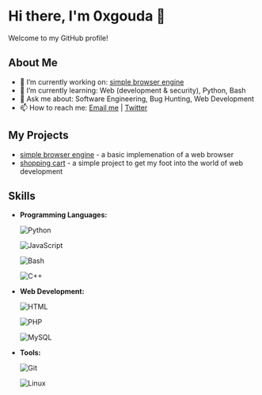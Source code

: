 # Hi there, I'm 0xgouda 👋

Welcome to my GitHub profile!

## About Me

- 🔭 I’m currently working on: [simple browser engine](https://github.com/0xgouda/SimpleBrowserEngine)
- 🌱 I’m currently learning: Web (development & security), Python, Bash 
- 💬 Ask me about: Software Engineering, Bug Hunting, Web Development
- 📫 How to reach me: [Email me](mailto:gouda0x@gmail.com) | [Twitter](https://x.com/_Ahmed_gouda__)

## My Projects

- [simple browser engine](https://github.com/0xgouda/SimpleBrowserEngine) - a basic implemenation of a web browser
- [shopping cart](https://github.com/0xgouda/shopping_cart_project) - a simple project to get my foot into the world of web development

## Skills

- **Programming Languages:**

  ![Python](https://skillicons.dev/icons?i=python)  

  ![JavaScript](https://skillicons.dev/icons?i=javascript)  

  ![Bash](https://skillicons.dev/icons?i=bash)  

  ![C++](https://skillicons.dev/icons?i=c++)  

- **Web Development:**

  ![HTML](https://skillicons.dev/icons?i=html)  

  ![PHP](https://skillicons.dev/icons?i=php)  

  ![MySQL](https://skillicons.dev/icons?i=mysql)  

- **Tools:**

  ![Git](https://skillicons.dev/icons?i=git)  

  ![Linux](https://skillicons.dev/icons?i=linux)  
